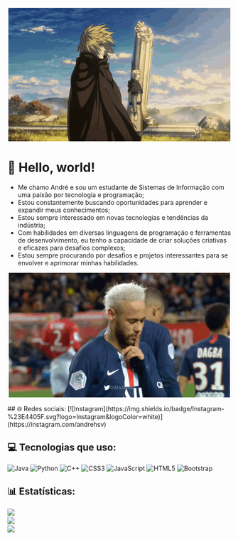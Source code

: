 <p align="center">
  <img width=500 height=300 src="vinland-saga.gif">
</p>

# 💫 Hello, world!
<ul>
  <li>Me chamo André e sou um estudante de Sistemas de Informação com uma paixão por tecnologia e programação;</li>
  <li>Estou constantemente buscando oportunidades para aprender e expandir meus conhecimentos;</li>
  <li>Estou sempre interessado em novas tecnologias e tendências da indústria;</li>
  <li>Com habilidades em diversas linguagens de programação e ferramentas de desenvolvimento, eu tenho a capacidade de criar soluções criativas e eficazes para desafios complexos;</li>
  <li>Estou sempre procurando por desafios e projetos interessantes para se envolver e aprimorar minhas habilidades.</li>
</ul>

<p align="center">
  <img src="neymar.gif">
</p>
## 🌐 Redes sociais:
[![Instagram](https://img.shields.io/badge/Instagram-%23E4405F.svg?logo=Instagram&logoColor=white)](https://instagram.com/andrehsv) 

## 💻 Tecnologias que uso:
![Java](https://img.shields.io/badge/java-%23ED8B00.svg?style=flat&logo=java&logoColor=white) ![Python](https://img.shields.io/badge/python-3670A0?style=flat&logo=python&logoColor=ffdd54) ![C++](https://img.shields.io/badge/c++-%2300599C.svg?style=flat&logo=c%2B%2B&logoColor=white) ![CSS3](https://img.shields.io/badge/css3-%231572B6.svg?style=flat&logo=css3&logoColor=white) ![JavaScript](https://img.shields.io/badge/javascript-%23323330.svg?style=flat&logo=javascript&logoColor=%23F7DF1E) ![HTML5](https://img.shields.io/badge/html5-%23E34F26.svg?style=flat&logo=html5&logoColor=white) ![Bootstrap](https://img.shields.io/badge/bootstrap-%23563D7C.svg?style=flat&logo=bootstrap&logoColor=white)

## 📊 Estatísticas:
![](https://github-readme-stats.vercel.app/api?username=andrehsv&theme=algolia&hide_border=false&include_all_commits=false&count_private=false)<br/>
![](https://github-readme-streak-stats.herokuapp.com/?user=andrehsv&theme=algolia&hide_border=false)<br/>
![](https://github-readme-stats.vercel.app/api/top-langs/?username=andrehsv&theme=algolia&hide_border=false&include_all_commits=false&count_private=false&layout=compact)
<!-- Proudly created with GPRM ( https://gprm.itsvg.in ) -->
